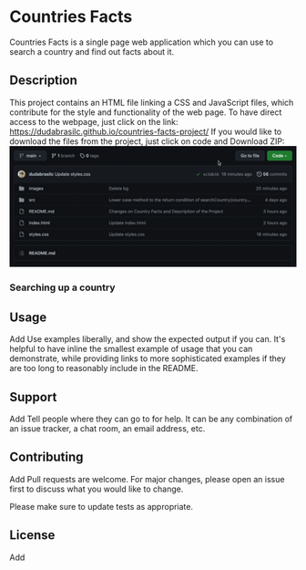 # Countries Facts

Countries Facts is a single page web application which you can use to search a country and find out facts about it.

## Description

This project contains an HTML file linking a CSS and JavaScript files, which contribute for the style and functionality of the web page.
To have direct access to the webpage, just click on the link:
https://dudabrasilc.github.io/countries-facts-project/
If you would like to download the files from the project, just click on code and Download ZIP:
![](download.gif)

### Searching up a country


## Usage

Add
Use examples liberally, and show the expected output if you can. It's helpful to have inline the smallest example of usage that you can demonstrate, while providing links to more sophisticated examples if they are too long to reasonably include in the README.

## Support

Add
Tell people where they can go to for help. It can be any combination of an issue tracker, a chat room, an email address, etc.

## Contributing

Add
Pull requests are welcome. For major changes, please open an issue first to discuss what you would like to change.

Please make sure to update tests as appropriate.

## License
Add
